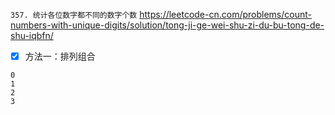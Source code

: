 
`357. 统计各位数字都不同的数字个数` https://leetcode-cn.com/problems/count-numbers-with-unique-digits/solution/tong-ji-ge-wei-shu-zi-du-bu-tong-de-shu-iqbfn/
- [x] 方法一：排列组合

```
0
1
2
3
```
